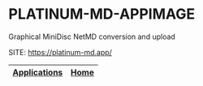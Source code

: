 # PLATINUM-MD-APPIMAGE
 
 Graphical MiniDisc NetMD conversion and upload
 
 SITE: https://platinum-md.app/

 | [Applications](https://portable-linux-apps.github.io/apps.html) | [Home](https://portable-linux-apps.github.io)
 | --- | --- |
